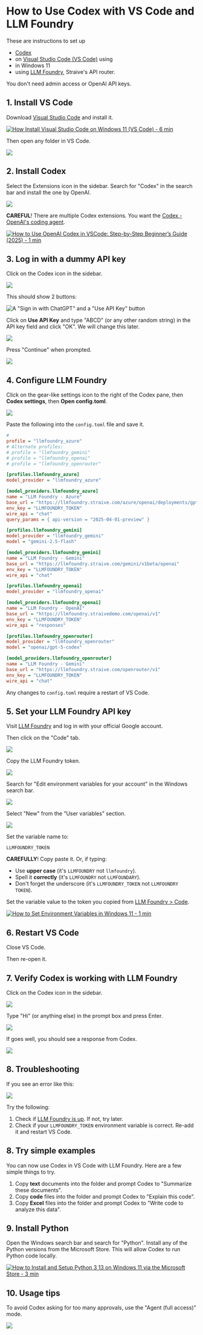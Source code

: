 # How to Use Codex with VS Code and LLM Foundry

These are instructions to set up

- [Codex](https://openai.com/codex/)
- on [Visual Studio Code (VS Code)](https://code.visualstudio.com/) using
- in Windows 11
- using [LLM Foundry](https://llmfoundry.straive.com/), Straive's API router.

You don't need admin access or OpenAI API keys.

## 1. Install VS Code

Download [Visual Studio Code](https://code.visualstudio.com/) and install it.

[![How Install Visual Studio Code on Windows 11 (VS Code) - 6 min](https://i.ytimg.com/vi_webp/cu_ykIfBprI/sddefault.webp)](https://youtu.be/cu_ykIfBprI)

Then open any folder in VS Code.

![](vscode-open-folder.webp)

## 2. Install Codex

Select the Extensions icon in the sidebar. Search for "Codex" in the search bar and install the one by OpenAI.

![](vscode-extensions.webp)

**CAREFUL**! There are multiple Codex extensions. You want the [Codex - OpenAI's coding agent](https://marketplace.visualstudio.com/items?itemName=openai.chatgpt).

[![How to Use OpenAI Codex in VSCode: Step-by-Step Beginner’s Guide (2025) - 1 min](https://i.ytimg.com/vi_webp/qAU-8kM5H2s/sddefault.webp)](https://youtu.be/qAU-8kM5H2s)

## 3. Log in with a dummy API key

Click on the Codex icon in the sidebar.

![](codex-sidebar.webp)

This should show 2 buttons:

![A "Sign in with ChatGPT" and a "Use API Key" button](codex-api-key.webp)

Click on **Use API Key** and type "ABCD" (or any other random string) in the API key field and click "OK". We will change this later.

![](codex-api-key-2.webp)

Press "Continue" when prompted.

![](codex-continue.webp)

## 4. Configure LLM Foundry

Click on the gear-like settings icon to the right of the Codex pane, then **Codex settings**, then **Open config.toml**.

![](codex-toml.webp)

Paste the following into the `config.toml` file and save it.

```ini
#
profile = "llmfoundry_azure"
# Alternate profiles:
# profile = "llmfoundry_gemini"
# profile = "llmfoundry_openai"
# profile = "llmfoundry_openrouter"

[profiles.llmfoundry_azure]
model_provider = "llmfoundry_azure"

[model_providers.llmfoundry_azure]
name = "LLM Foundry - Azure"
base_url = "https://llmfoundry.straive.com/azure/openai/deployments/gpt-5"
env_key = "LLMFOUNDRY_TOKEN"
wire_api = "chat"
query_params = { api-version = "2025-04-01-preview" }

[profiles.llmfoundry_gemini]
model_provider = "llmfoundry_gemini"
model = "gemini-2.5-flash"

[model_providers.llmfoundry_gemini]
name = "LLM Foundry - Gemini"
base_url = "https://llmfoundry.straive.com/gemini/v1beta/openai"
env_key = "LLMFOUNDRY_TOKEN"
wire_api = "chat"

[profiles.llmfoundry_openai]
model_provider = "llmfoundry_openai"

[model_providers.llmfoundry_openai]
name = "LLM Foundry - OpenAI"
base_url = "https://llmfoundry.straivedemo.com/openai/v1"
env_key = "LLMFOUNDRY_TOKEN"
wire_api = "responses"

[profiles.llmfoundry_openrouter]
model_provider = "llmfoundry_openrouter"
model = "openai/gpt-5-codex"

[model_providers.llmfoundry_openrouter]
name = "LLM Foundry - Gemini"
base_url = "https://llmfoundry.straive.com/openrouter/v1"
env_key = "LLMFOUNDRY_TOKEN"
wire_api = "chat"
```

Any changes to `config.toml` require a restart of VS Code.

## 5. Set your LLM Foundry API key

Visit [LLM Foundry](https://llmfoundry.straive.com/) and log in with your official Google account.

Then click on the "Code" tab.

![](llmfoundry-code.webp)

Copy the LLM Foundry token.

![](llmfoundry-token.webp)

Search for "Edit environment variables for your account" in the Windows search bar.

![](env-vars-search.webp)

Select "New" from the "User variables" section.

![](env-vars-list.webp)

Set the variable name to:

`LLMFOUNDRY_TOKEN`

**CAREFULLY**! Copy paste it. Or, if typing:

- Use **upper case** (it's `LLMFOUNDRY` not `llmfoundry`).
- Spell it **correctly** (it's `LLMFOUNDRY` not `LLMFOUNDARY`).
- Don't forget the underscore (it's `LLMFOUNDRY_TOKEN` not `LLMFOUNDRY TOKEN`).

Set the variable value to the token you copied from [LLM Foundry > Code](https://llmfoundry.straive.com/code).

[![How to Set Environment Variables in Windows 11 - 1 min](https://i.ytimg.com/vi_webp/wbUdbhf7HbI/sddefault.webp)](https://youtu.be/wbUdbhf7HbI)

## 6. Restart VS Code

Close VS Code.

Then re-open it.

## 7. Verify Codex is working with LLM Foundry

Click on the Codex icon in the sidebar.

![](codex-sidebar.webp)

Type "Hi" (or anything else) in the prompt box and press Enter.

![](codex-hi.webp)

lf goes well, you should see a response from Codex.

![](codex-success.webp)

## 8. Troubleshooting

If you see an error like this:

![](codex-stream-error.webp)

Try the following:

1. Check if [LLM Foundry is up](https://llmfoundry.site24x7statusiq.com/). If not, try later.
2. Check if your `LLMFOUNDRY_TOKEN` environment variable is correct. Re-add it and restart VS Code.

## 8. Try simple examples

You can now use Codex in VS Code with LLM Foundry. Here are a few simple things to try.

1. Copy **text** documents into the folder and prompt Codex to "Summarize these documents".
2. Copy **code** files into the folder and prompt Codex to "Explain this code".
3. Copy **Excel** files into the folder and prompt Codex to "Write code to analyze this data".

## 9. Install Python

Open the Windows search bar and search for "Python". Install any of the Python versions from the Microsoft Store. This will allow Codex to run Python code locally.

[![How to Install and Setup Python 3 13 on Windows 11 via the Microsoft Store - 3 min](https://i.ytimg.com/vi_webp/aX4KV5i-cd4/sddefault.webp)](https://youtu.be/aX4KV5i-cd4)

## 10. Usage tips

To avoid Codex asking for too many approvals, use the "Agent (full access)" mode.

![](codex-agent-full-access.webp)
